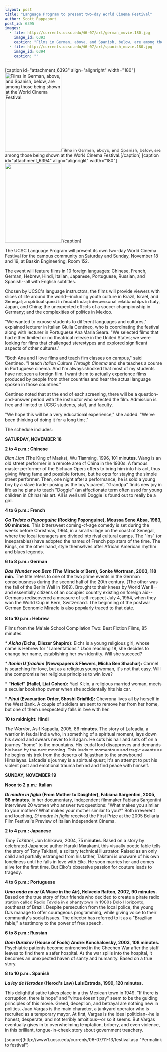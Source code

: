 ```yaml
---
layout: post
title: "Language Program to present two-day World Cinema Festival"
author: Scott Rappaport 
post_id: 6395
images:
  - file: http://currents.ucsc.edu/06-07/art/german_movie.180.jpg
    image_id: 6393
    caption: "Films in German, above, and Spanish, below, are among those being shown at the World Cinema Festival."
  - file: http://currents.ucsc.edu/06-07/art/spanish_movie.180.jpg
    image_id: 6394
    caption: ""
---
```


[caption id="attachment_6393" align="alignright" width="180"]<a href="http://localhost/mysite/wp-content/uploads/2006/11/german_movie.180.jpg"><img class="size-full wp-image-6393" src="http://localhost/mysite/wp-content/uploads/2006/11/german_movie.180.jpg" alt="Films in German, above, and Spanish, below, are among those being shown at the World Cinema Festival." width="180" height="254" /></a>Films in German, above, and Spanish, below, are among those being shown at the World Cinema Festival.[/caption]
[caption id="attachment_6394" align="alignright" width="180"]<a href="http://localhost/mysite/wp-content/uploads/2006/11/spanish_movie.180.jpg"><img class="size-full wp-image-6394" src="http://localhost/mysite/wp-content/uploads/2006/11/spanish_movie.180.jpg" alt="" width="180" height="254" /></a>[/caption]
<a name="content" id="content"></a>
<p>
  The UCSC Language Program will present its own two-day World Cinema Festival for the campus community on Saturday and Sunday, November 18 and 19, at Baskin Engineering, Room 152.
</p>
<p>
  The event will feature films in 10 foreign languages: Chinese, French, German, Hebrew, Hindi, Italian, Japanese, Portuguese, Russian, and Spanish--all with English subtitles.
</p>
<p>
  Chosen by UCSC's language instructors, the films will provide viewers with slices of life around the world--including youth culture in Brazil, Israel, and Senegal; a spiritual quest in feudal India; interpersonal relationships in Italy, Japan, and China; the unexpected effects of a soccer championship in Germany; and the complexities of politics in Mexico.
</p>
<p>
  "We wanted to expose students to different languages and cultures," explained lecturer in Italian Giulia Centineo, who is coordinating the festival along with lecturer in Portuguese Ana Maria Seara. "We selected films that had either limited or no theatrical release in the United States; we were looking for films that challenged stereotypes and explored significant aspects of other cultures."
</p>
<p>
  "Both Ana and I love films and teach film classes on campus," said Centineo. "I teach <i>Italian Culture Through Cinema</i> and she teaches a course in Portuguese cinema. And I'm always shocked that most of my students have not seen a foreign film. I want them to actually experience films produced by people from other countries and hear the actual language spoken in those countries."
</p>
<p>
  Centineo noted that at the end of each screening, there will be a question-and-answer period with the instructor who selected the film. Admission is free and limited to UCSC students, staff, and faculty.
</p>
<p>
  "We hope this will be a very educational experience," she added. "We've been thinking of doing it for a long time."
</p>
<p>
  The schedule includes:
</p><strong>SATURDAY, NOVEMBER 18</strong>
<p>
  <strong>2 to 4 p.m.: Chinese</strong>
</p>
<p>
  <span class="style1"><em>Bian Lian</em> (The King of Masks), Wu Tianming, 1996, 101 min<strong>utes</strong>.</span> Wang is an old street performer in a remote area of China in the 1930s. A famous master performer of the Sichuan Opera offers to bring him into his act, thus giving Wang fame and possible fortune, but he opts for staying the simple street performer. Then, one night after a performance, he is sold a young boy by a slave trader posing as the boy's parent. "Grandpa" finds new joy in life as he plans to teach "Doggie" (an affectionate term often used for young children in China) his art. All is well until Doggie is found out to really be a girl.
</p>
<p>
  <strong>4 to 6 p.m.: French</strong>
</p>
<p>
  <strong><em>Ca Twiste a Poponguine</em> (Rocking Poponguine), Moussa Sene Absa, 1983, 90 minutes.</strong> This bittersweet coming-of-age comedy is set during the weeks before Christmas, 1964, in a small village on the coast of Senegal, where the local teenagers are divided into rival cultural camps. The "Ins" (or Inseparables) have adopted the names of French pop stars of the time. The Kings, on the other hand, style themselves after African American rhythm and blues legends.
</p>
<p>
  <strong>6 to 8 p.m.: German</strong>
</p>
<p>
  <strong><em>Das Wunder von Bern</em> (The Miracle of Bern), Sonke Wortman, 2003, 118 min.</strong> The title refers to one of the two prime events in the German consciousness during the second half of the 20th century. (The other was the fall of the Berlin Wall in 1989). Brought to their knees by World War II--and essentially citizens of an occupied country existing on foreign aid--Germans rediscovered a measure of self-respect July 4, 1954, when they won the World Cup in Bern, Switzerland. The beginning of the postwar German Economic Miracle is also popularly traced to that date.<br>
  <br>
  <strong>8 to 10 p.m.: Hebrew</strong>
</p>
<p>
  Films from the Ma'ale School Compilation Two: Best Fiction Films, 85 minutes.
</p>
<p>
  <em>* <strong>Aicha (</strong></em><strong>Eicha, Eliezer Shapiro):</strong> Eicha is a young religious girl, whose name is Hebrew for "Lamentations." Upon reaching 18, she decides to change her name, establishing her own identity. Will she succeed?
</p>
<p>
  <em>* <strong>Itonim U'frachim</strong></em> <strong>(Newspapers &amp; Flowers, Micha Ben Shachar):</strong> Carmel is searching for love, but as a religious young woman, it's not that easy. Will she compromise her religious principles to win love?
</p>
<p>
  * <strong>"<em>Hallel</em>" (Hallel, Liat Cohen):</strong> Yael Klein, a religious married woman, meets a secular bookshop owner when she accidentally hits his car.
</p>
<p>
  * <strong><em>Pinui</em> (Evacuation Order, Shoshi Grinfild):</strong> Chevrona lives all by herself in the West Bank. A couple of soldiers are sent to remove her from her home, but one of them unexpectedly falls in love with her.
</p>
<p>
  <strong>10 to midnight: Hindi</strong>
</p>
<p>
  <span class="style2"><em>The Warrior</em>, Asif Kapadia, 2005, 86 min<strong>utes</strong>.</span> The story of Lafcadia, a warrior in feudal India who, in something of a spiritual moment, lays down his sword and swears never to kill again. He cuts his hair and sets off on a journey "home" to the mountains. His feudal lord disapproves and demands his head by the next morning. This leads to momentous and tragic events as he begins his trek from the deserts of Rajasthan to the snowbound Himalayas. Lafcadia's journey is a spiritual quest; it's an attempt to put his violent past and emotional trauma behind and find peace with himself.
</p><strong>SUNDAY, NOVEMBER 19</strong>
<p>
  <strong>Noon to 2 p.m.: Italian</strong>
</p>
<p>
  <strong><em>Di madre in figlia</em> (From Mother to Daughter), Fabiana Sargentini, 2005, 58 minutes.</strong> In her documentary<em>,</em> independent filmmaker Fabiana Sargentini interviews 20 women who answer two questions: "What makes you similar to your mother? What makes your mother similar to you?" Both irreverent and touching, <em>Di madre in figlia</em> received the First Prize at the 2005 Bellaria Film Festival's Preview of Italian Independent Cinema.
</p>
<p>
  <strong>2 to 4 p.m.: Japanese</strong>
</p>
<p>
  <span class="style3"><em>Tony Takitani</em>, Jun Ichikawa, 2004, 75 min<strong>utes</strong></span>. Based on a story by celebrated Japanese author Haruki Murakami, this visually poetic fable tells the story of Tony Takitani, a solitary technical illustrator. Raised as an only child and partially estranged from his father, Takitani is unaware of his own loneliness until he falls in love with Eiko. He soon marries her and comes alive for the first time. But Eiko's obsessive passion for couture leads to tragedy.
</p>
<p>
  <strong>4 to 6 p.m.: Portuguese</strong>
</p>
<p>
  <strong><em>Uma onda no ar</em> (A Wave in the Air), Helvecio Ratton, 2002, 90 minutes.</strong> Based on the true story of four friends who decided to create a pirate radio station called Radio Favela in a shantytown in 1980s Belo Horizonte, southeast of Brazil. Despite persecution from the local police, the young DJs manage to offer courageous programming, while giving voice to their community's social issues. The director has referred to it as a "Brazilian fable," a testimony to the power of free speech.
</p>
<p>
  <strong>6 to 8 p.m.: Russian</strong>
</p>
<p>
  <strong><em>Dom Durakov</em> (House of Fools) Andrei Konchalovsky, 2003, 108 minutes.</strong> Psychiatric patients become entrenched in the Chechen War after the staff leaves to find them a safer hospital. As the war spills into the hospital, it becomes an unexpected haven of sanity and humanity. Based on a true story.
</p>
<p>
  <strong>8 to 10 p.m:. Spanish</strong>
</p>
<p>
  <strong><em>La ley de Herodes</em> (Herod's Law) Luis Estrada, 1999, 120 minutes.</strong>
</p>
<p>
  This delightful satire takes place in a tiny Mexican town in 1949. "If there is corruption, there is hope" and "virtue doesn't pay" seem to be the guiding principles of this movie. Greed, deception, and betrayal are nothing new in politics. Juan Vargas is the main character, a junkyard operator who is recruited as a temporary mayor. At first, Vargas is the ideal politician--he is honest, desperate, and not terribly ambitious--or so it seems. But Vargas eventually gives in to overwhelming temptation, bribery, and even violence, in this brilliant, tongue-in-cheek story about government treachery.<br>
</p>
[source](http://www1.ucsc.edu/currents/06-07/11-13/festival.asp "Permalink to festival")

